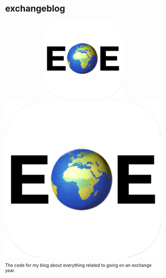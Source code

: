 # exchangeblog

<img src="https://github.com/Namli1/exchangeblog/blob/master/static/favicons/android-chrome-512x512.png" width="300" style="display: block;
  margin-left: auto;
  margin-right: auto;
  width: 50%;">

![alt text](https://github.com/Namli1/exchangeblog/blob/master/static/favicons/android-chrome-512x512.png)

The code for my blog about everything related to going on an exchange year.

